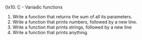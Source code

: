 0x10. C - Variadic functions
1. Write a function that returns the sum of all its parameters.
2. Write a function that prints numbers, followed by a new line.
3. Write a function that prints strings, followed by a new line
4. Write a function that prints anything.
